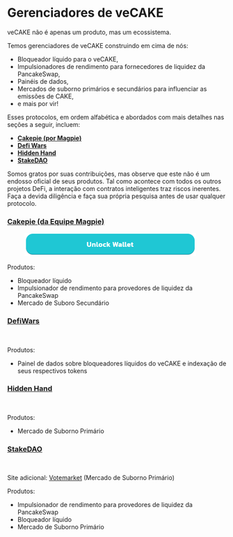 # Gerenciadores de veCAKE

veCAKE não é apenas um produto, mas um ecossistema.&#x20;

Temos gerenciadores de veCAKE construindo em cima de nós:&#x20;

* Bloqueador líquido para o veCAKE,
* Impulsionadores de rendimento para fornecedores de liquidez da PancakeSwap,&#x20;
* Painéis de dados,&#x20;
* Mercados de suborno primários e secundários para influenciar as emissões de CAKE,&#x20;
* e mais por vir!&#x20;

Esses protocolos, em ordem alfabética e abordados com mais detalhes nas seções a seguir, incluem:

* [**Cakepie (por Magpie)**](https://www.pancake.magpiexyz.io/stake)
* [**Defi Wars**](https://www.defiwars.xyz/wars/pancake)
* [**Hidden Hand**](https://hiddenhand.finance/pancakeswap)
* [**StakeDAO**](https://www.stakedao.org/lockers/cake)

Somos gratos por suas contribuições, mas observe que este não é um endosso oficial de seus produtos. Tal como acontece com todos os outros projetos DeFi, a interação com contratos inteligentes traz riscos inerentes. Faça a devida diligência e faça sua própria pesquisa antes de usar qualquer protocolo.

### [Cakepie (da Equipe Magpie)](https://www.pancake.magpiexyz.io/stake)

<figure><img src="../../.gitbook/assets/image (192).png" alt=""><figcaption></figcaption></figure>

Produtos:&#x20;

* Bloqueador líquido
* Impulsionador de rendimento para provedores de liquidez da PancakeSwap
* Mercado de Suboro Secundário

### [DefiWars](https://www.defiwars.xyz/wars/pancake)

<figure><img src="https://lh7-us.googleusercontent.com/0iEOBGEj-Pm9h_KgLImn6gnsAIC8_tL2UM0DGd-mYfHeeqb7okGv-IvL3YGJSvev6XhmM6JOejtP00J0_WRPytQXFGlGiVXPZyn5X3cNObHkgMwDynLNif1MIeK78hPrSjSpbXQI9KF5eZeoO-9ZRqE" alt=""><figcaption></figcaption></figure>

Produtos:&#x20;

* Painel de dados sobre bloqueadores líquidos do veCAKE e indexação de seus respectivos tokens

### [Hidden Hand](https://hiddenhand.finance/pancakeswap)

<figure><img src="https://lh7-us.googleusercontent.com/07GVYzeBScWdw41NW19GYu-OJC6QNNl_1YsdVqfDUsJ5z45ch6L0L3e2TmlB4DJrzityCcGyOEefZTRKtagbqOIxowZ74JwDfATm5vuZHHocvd87NqNIchntcBePoWy7cAb1LofL9zZMzIJBe-r0Wf4" alt=""><figcaption></figcaption></figure>

Produtos:&#x20;

* Mercado de Suborno Primário

### [StakeDAO](https://www.stakedao.org/lockers/cake)

<figure><img src="https://lh7-us.googleusercontent.com/Ens-VnteOSiUbZocW5Jb_ETFH8PTkQG1KKWelJc2p8Zf9x3RmG3NEGctVnISsm1f-wAiQJMto7f6FUoLNae6NGbETFIMIQph0QNk0dPQZ7FsNx91LL3j7aHXGhjpeHDuSsh6fiSfVFS4W5ji0PhzoAI" alt=""><figcaption></figcaption></figure>

Site adicional: [Votemarket](https://votemarket.stakedao.org/?market=cake\&solution=All) (Mercado de Suborno Primário)&#x20;

Produtos:&#x20;

* Impulsionador de rendimento para provedores de liquidez da PancakeSwap
* Bloqueador líquido&#x20;
* Mercado de Suborno Primário
